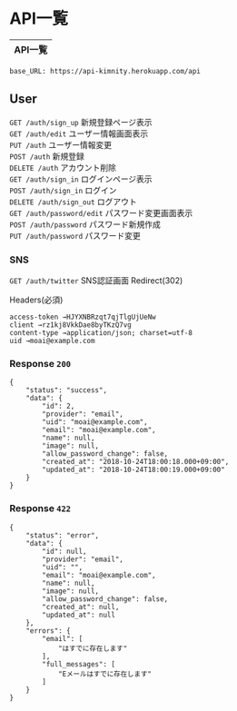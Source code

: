 # API一覧

| API一覧 |
| ------ |

`base_URL: https://api-kimnity.herokuapp.com/api`

## User
`GET /auth/sign_up` 新規登録ページ表示  
`GET /auth/edit` ユーザー情報画面表示  
`PUT /auth` ユーザー情報変更  
`POST /auth` 新規登録  
`DELETE /auth` アカウント削除  
`GET /auth/sign_in` ログインページ表示  
`POST /auth/sign_in` ログイン  
`DELETE /auth/sign_out` ログアウト  
`GET /auth/password/edit` パスワード変更画面表示   
`POST /auth/password` パスワード新規作成  
`PUT /auth/password` パスワード変更  

### SNS
`GET /auth/twitter` SNS認証画面 Redirect(302)

Headers(必須)
```
access-token →HJYXNBRzqt7qjTlgUjUeNw
client →rz1kj8VkkDae8byTKzQ7vg
content-type →application/json; charset=utf-8
uid →moai@example.com
```

### Response `200`
```
{
    "status": "success",
    "data": {
        "id": 2,
        "provider": "email",
        "uid": "moai@example.com",
        "email": "moai@example.com",
        "name": null,
        "image": null,
        "allow_password_change": false,
        "created_at": "2018-10-24T18:00:18.000+09:00",
        "updated_at": "2018-10-24T18:00:19.000+09:00"
    }
}
```
### Response `422`
```
{
    "status": "error",
    "data": {
        "id": null,
        "provider": "email",
        "uid": "",
        "email": "moai@example.com",
        "name": null,
        "image": null,
        "allow_password_change": false,
        "created_at": null,
        "updated_at": null
    },
    "errors": {
        "email": [
            "はすでに存在します"
        ],
        "full_messages": [
            "Eメールはすでに存在します"
        ]
    }
}
```
